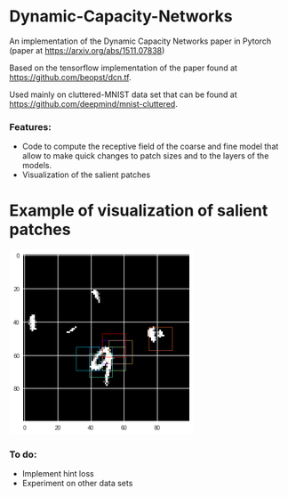 # Dynamic-Capacity-Networks
An implementation of the Dynamic Capacity Networks paper in Pytorch (paper at https://arxiv.org/abs/1511.07838)

Based on the tensorflow implementation of the paper found at https://github.com/beopst/dcn.tf.

Used mainly on cluttered-MNIST data set that can be found at https://github.com/deepmind/mnist-cluttered.

### Features:
- Code to compute the receptive field of the coarse and fine model that allow
to make quick changes to patch sizes and to the layers of the models.
- Visualization of the salient patches 

# Example of visualization of salient patches
![Example](example_mnist.png)

### To do: 
- Implement hint loss
- Experiment on other data sets
